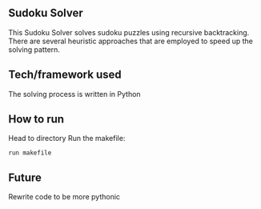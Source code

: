 ## Sudoku Solver
This Sudoku Solver solves sudoku puzzles using recursive backtracking. There are several heuristic approaches that are employed to speed up the solving pattern.

## Tech/framework used
The solving process is written in Python

## How to run
Head to directory
Run the makefile:

```run makefile```

## Future  
Rewrite code to be more pythonic
